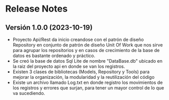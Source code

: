﻿# Release Notes

## Versión 1.0.0 (2023-10-19)

- Proyecto Api/Rest da inicio creandose con el patrón de diseño Repository en conjunto de patrón de diseño Unit Of Work que nos sirve para agrupar los repositorios y en casos de crecimiento de la base de datos es bastante ordenado y práctico.
- Se creó la base de datos Sql Lite de nombre "DataBase.db" ubicado en la raiz del proyecto api en donde se van los registros.
- Existen 3 clases de bibliotecas (Models, Repository y Tools) para mejorar la organización, la modularidad y la reutilización del código
- Existe un archivo llamado Log.txt en donde registro los movimientos de los registros y errores que surjan, para tener un mayor control de lo que va sucediendo.